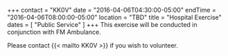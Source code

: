 +++
contact = "KK0V"
date = "2016-04-06T04:30:00-05:00"
endTime = "2016-04-06T08:00:00-05:00"
location = "TBD"
title = "Hospital Exercise"
dates = [ "Public Service" ]
+++
This exercise will be conducted in conjunction with FM Ambulance.

Please contact {{< mailto KK0V >}} if you wish to volunteer.

